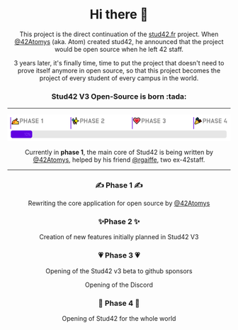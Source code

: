 <h1 align="center">Hi there 👋</h1>

<p align="center">This project is the direct continuation of the <a href="https://stud42.fr">stud42.fr</a> project. When <a href="https://github.com/42Atomys">@42Atomys</a> (aka. Atom) created stud42, he announced that the project would be open source when he left 42 staff.</p>

<p align="center">3 years later, it's finally time, time to put the project that doesn't need to prove itself anymore in open source, so that this project becomes the project of every student of every campus in the world.</p>

<h3 align="center">Stud42 V3 Open-Source is born :tada: </h3>

<hr/>

<p align="center"><img src=".github/profile/PROGRESS.png" /></p>
<p align="center">Currently in <b>phase 1</b>, the main core of Stud42 is being written by <a href="https://github.com/42Atomys">@42Atomys</a>, helped by his friend <a href="https://github.com/rgaiffe">@rgaiffe</a>, two ex-42staff.</p>

<hr />

<h3 align="center">✍️ Phase 1 ✍️</h3>
<p align="center">Rewriting the core application for open source by <a href="https://github.com/42Atomys">@42Atomys</a></p>
<h3 align="center">✨Phase 2 ✨</h3>
<p align="center">Creation of new features initially planned in Stud42 V3</p>
<h3 align="center">💗 Phase 3 💗</h3>
<p align="center">Opening of the Stud42 v3 beta to github sponsors</p>
<p align="center">Opening of the Discord</p>
<h3 align="center">🎉 Phase 4 🎉</h3>
<p align="center">Opening of Stud42 for the whole world</p>

